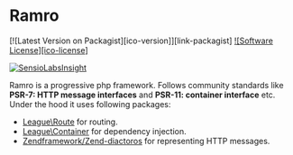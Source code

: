 # Ramro
[![Latest Version on Packagist][ico-version]][link-packagist]
[![Software License][ico-license]](LICENSE.md)


[![SensioLabsInsight](https://insight.sensiolabs.com/projects/fa974f46-3f2a-40e5-804c-bd39f9f30ae1/big.png)](https://insight.sensiolabs.com/projects/fa974f46-3f2a-40e5-804c-bd39f9f30ae1)

Ramro is a progressive php framework. Follows community standards like **PSR-7: HTTP message interfaces** and **PSR-11: container interface** etc.
Under the hood it uses following packages:
  - [League\Route](https://github.com/thephpleague/route) for routing.
  - [League\Container](https://github.com/thephpleague/container) for dependency injection.
  - [Zendframework/Zend-diactoros](https://github.com/zendframework/zend-diactoros) for representing HTTP messages.
